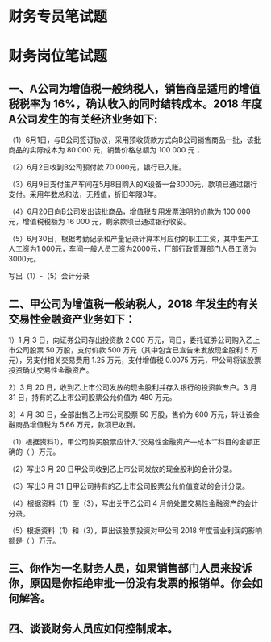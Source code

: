 # 财务专员笔试题

# 财务岗位笔试题

## 一、A公司为增值税一般纳税人，销售商品适用的增值税税率为 16%，确认收入的同时结转成本。2018 年度A公司发生的有关经济业务如下:

（1）6月1日，与B公司签订协议，采用预收货款方式向B公司销售商品一批，该批商品的实际成本为 80 000 元，销售价格总额为 100 000 元；

（2）6月2日收到B公司预付款 70 000元，银行已入账。

（3）6月9日支付生产车间在5月8日购入的X设备一台3000元，款项已通过银行支付。采用年数总和法，无残值，折旧年限3年。

（4）6月20日向B公司发出该批商品，增值税专用发票注明的价款为 100 000 元，增值税税额为 16 000 元，剩余款项已通过银行收妥。

（5）6月30日，根据考勤记录和产量记录计算本月应付的职工工资，其中生产工人工资为1 000元，车间一般人员工资为2000元，厂部行政管理部门人员工资为3000元。

写出（1）-（5）会计分录


## 二、甲公司为增值税一般纳税人，2018 年发生的有关交易性金融资产业务如下：

1）1 月 3 日，向证券公司存出投资款 2 000 万元，同日，委托证券公司购入乙上市公司股票 50 万股，支付价款 500 万元（其中包含已宣告未发放现金股利 5 万元），另支付相关交易费用 1.25 万元，支付增值税 0.0075 万元，甲公司将该股票投资确认交易性金融资产。

2）3 月 20 日，收到乙上市公司发放的现金股利并存入银行的投资款专户。3 月 31 日，持有的乙上市公司股票公允价值为 480 万元。

3）4 月 30 日，全部出售乙上市公司股票 50 万股，售价为 600 万元，转让该金融商品增值税为 5.66 万元，款项已收到。

（1）根据资料1），甲公司购买股票应计入“交易性金融资产—成本“”科目的金额正确的（ ）万元。

（2）写出3 月 20 日甲公司收到乙上市公司发放的现金股利的会计分录。

（3）写出3 月 31 日甲公司持有的乙上市公司股票公允价值变动的会计分录。

（4）根据资料（1）至（3），写出关于乙公司 4 月份处置交易性金融资产的会计分录。

（5）根据资料（1）和（3），算出该股票投资对甲公司 2018 年度营业利润的影响额是（ ）万元。


## 三、你作为一名财务人员，如果销售部门人员来投诉你，原因是你拒绝审批一份没有发票的报销单。你会如何解答。

## 四、谈谈财务人员应如何控制成本。
